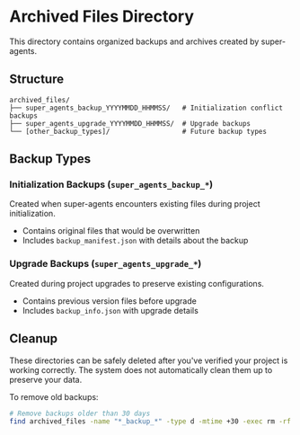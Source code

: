 # Archived Files Directory

This directory contains organized backups and archives created by super-agents.

## Structure

```
archived_files/
├── super_agents_backup_YYYYMMDD_HHMMSS/   # Initialization conflict backups
├── super_agents_upgrade_YYYYMMDD_HHMMSS/  # Upgrade backups
└── [other_backup_types]/                  # Future backup types
```

## Backup Types

### Initialization Backups (`super_agents_backup_*`)
Created when super-agents encounters existing files during project initialization.
- Contains original files that would be overwritten
- Includes `backup_manifest.json` with details about the backup

### Upgrade Backups (`super_agents_upgrade_*`)
Created during project upgrades to preserve existing configurations.
- Contains previous version files before upgrade
- Includes `backup_info.json` with upgrade details

## Cleanup

These directories can be safely deleted after you've verified your project is working correctly. The system does not automatically clean them up to preserve your data.

To remove old backups:
```bash
# Remove backups older than 30 days
find archived_files -name "*_backup_*" -type d -mtime +30 -exec rm -rf {} \;
```